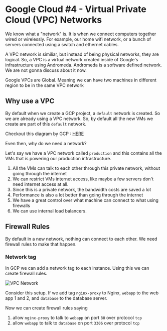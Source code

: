 # Google Cloud #4 - Virtual Private Cloud (VPC) Networks

We know what a "network" is. It is when  we connect computers together wired or wirelessly.
For example, our home wifi network, or a bunch of servers connected using a switch and ethernet cables.

A VPC network is similiar, but instead of being physical networks, they are logical. So, a VPC is a virtual network created
inside of Google's infrastructure using Andromeda. Andromeda is a software defined network. We are not gonna discuss about it
now.

Google VPCs are Global. Meaning we can have two machines in different region to be in the same VPC network

## Why use a VPC

By default when we create a GCP project, a `default` network is created. So we are already using a VPC network.
So, by default all the new VMs we create are part of this `default` network.

Checkout this diagram by GCP : [HERE](https://cloud.google.com/vpc/images/vpc-overview-example.svg)

Even then, why do we need a network? 

Let's say we have a VPC network called `production` and this contains all the VMs that is powering our production infrastructure.


1. All the VMs can talk to each other through this private network, without going through the internet
2. We can restrict VMs internet access, like maybe a few servers don't need internet access at all.
3. Since this is a private network, the bandwidth costs are saved a lot
4. Performance is also a lot better than going through the internet
5. We have a great control over what machine can connect to what using firewalls
6. We can use internal load balancers.

## Firewall Rules

By default in a new network, nothing can connect to each other. We need firewall rules to make that happen.


### Network tag

In GCP we can add a network tag to each instance. Using this we can create firewall rules. 

![VPC Network](img/vpc-nw-example.jpg)

Consider this setup. If we add tag `nginx-proxy` to Nginx, `webapp` to the web app 1 and 2, and `database` to the database
server.

Now we can create firewall rules saying

1. allow `nginx-proxy` to talk to `webapp` on port `80` over protocol `tcp`
2. allow `webapp` to talk to `database` on port `3306` over protocol `tcp`